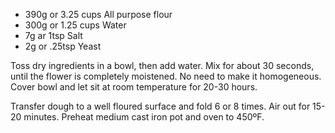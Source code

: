- 390g or 3.25 cups All purpose flour
- 300g or 1.25 cups Water
- 7g   ar 1tsp Salt
- 2g   or .25tsp Yeast

Toss dry ingredients in a bowl, then add water. Mix for about 30 seconds, until the flower is completely moistened. No need to make it homogeneous. Cover bowl and let sit at room temperature for 20-30 hours.

Transfer dough to a well floured surface and fold 6 or 8 times. Air out for 15-20 minutes.
Preheat medium cast iron pot and oven to 450ºF.

